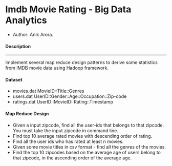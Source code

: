 Imdb Movie Rating - Big Data Analytics
======================
+ Author: Anik Arora.

#### Description
-----------
Implement several map reduce design patterns to derive some statistics from IMDB movie data using Hadoop framework. 

#### Dataset
+ movies.dat MovieID::Title::Genres
+ users.dat UserID::Gender::Age::Occupation::Zip-code
+ ratings.dat UserID::MovieID::Rating::Timestamp

#### Map Reduce Design
+ Given a input zipcode, find all the user-ids that belongs to that zipcode. You must take the input zipcode in command line.
+ Find top 10 average rated movies with descending order of rating.
+ Find all the user ids who has rated at least n movies.
+ Given some movie titles in csv format - find all the genres of the movies.
+ Find the top 10 zipcodes based on the average age of users belong to that zipcode, in the ascending order of the average age.
